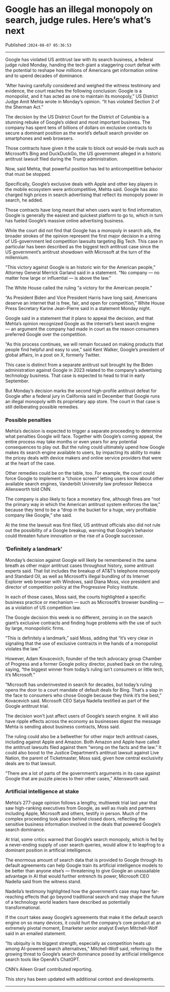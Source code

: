 # Google has an illegal monopoly on search, judge rules. Here’s what’s next

Published :`2024-08-07 05:36:53`

---

Google has violated US antitrust law with its search business, a federal judge ruled Monday, handing the tech giant a staggering court defeat with the potential to reshape how millions of Americans get information online and to upend decades of dominance.

“After having carefully considered and weighed the witness testimony and evidence, the court reaches the following conclusion: Google is a monopolist, and it has acted as one to maintain its monopoly,” US District Judge Amit Mehta wrote in Monday’s opinion. “It has violated Section 2 of the Sherman Act.”

The decision by the US District Court for the District of Columbia is a stunning rebuke of Google’s oldest and most important business. The company has spent tens of billions of dollars on exclusive contracts to secure a dominant position as the world’s default search provider on smartphones and web browsers.

Those contracts have given it the scale to block out would-be rivals such as Microsoft’s Bing and DuckDuckGo, the US government alleged in a historic antitrust lawsuit filed during the Trump administration.

Now, said Mehta, that powerful position has led to anticompetitive behavior that must be stopped.

Specifically, Google’s exclusive deals with Apple and other key players in the mobile ecosystem were anticompetitive, Mehta said. Google has also charged high prices in search advertising that reflect its monopoly power in search, he added.

Those contracts have long meant that when users want to find information, Google is generally the easiest and quickest platform to go to, which in turn has fueled Google’s massive online advertising business.

While the court did not find that Google has a monopoly in search ads, the broader strokes of the opinion represent the first major decision in a string of US-government led competition lawsuits targeting Big Tech. This case in particular has been described as the biggest tech antitrust case since the US government’s antitrust showdown with Microsoft at the turn of the millennium.

“This victory against Google is an historic win for the American people,” Attorney General Merrick Garland said in a statement. “No company — no matter how large or influential — is above the law.”

The White House called the ruling “a victory for the American people.”

“As President Biden and Vice President Harris have long said, Americans deserve an internet that is free, fair, and open for competition,” White House Press Secretary Karine Jean-Pierre said in a statement Monday night.

Google said in a statement that it plans to appeal the decision, and that Mehta’s opinion recognized Google as the internet’s best search engine — an argument the company had made in court as the reason consumers preferred Google over the competition.

“As this process continues, we will remain focused on making products that people find helpful and easy to use,” said Kent Walker, Google’s president of global affairs, in a post on X, formerly Twitter.

This case is distinct from a separate antitrust suit brought by the Biden administration against Google in 2023 related to the company’s advertising technology business. That case is expected to head to trial in early September.

But Monday’s decision marks the second high-profile antitrust defeat for Google after a federal jury in California said in December that Google runs an illegal monopoly with its proprietary app store. The court in that case is still deliberating possible remedies.

### Possible penalties

Mehta’s decision is expected to trigger a separate proceeding to determine what penalties Google will face. Together with Google’s coming appeal, the entire process may take months or even years for any potential consequences to play out. But the ruling could ultimately upend how Google makes its search engine available to users, by impacting its ability to make the pricey deals with device makers and online service providers that were at the heart of the case.

Other remedies could be on the table, too. For example, the court could force Google to implement a “choice screen” letting users know about other available search engines, Vanderbilt University law professor Rebecca Allensworth told CNN.

The company is also likely to face a monetary fine, although fines are “not the primary way in which the American antitrust system enforces the law,” because they tend to be a “drop in the bucket for a huge, very profitable company like Google,” she said.

At the time the lawsuit was first filed, US antitrust officials also did not rule out the possibility of a Google breakup, warning that Google’s behavior could threaten future innovation or the rise of a Google successor.

### ‘Definitely a landmark’

Monday’s decision against Google will likely be remembered in the same breath as other major antitrust cases throughout history, some antitrust experts said. That list includes the breakup of AT&T’s telephone monopoly and Standard Oil, as well as Microsoft’s illegal bundling of its Internet Explorer web browser with Windows, said Diana Moss, vice president and director of competition policy at the Progressive Policy Institute.

In each of those cases, Moss said, the courts highlighted a specific business practice or mechanism — such as Microsoft’s browser bundling — as a violation of US competition law.

The Google decision this week is no different, zeroing in on the search giant’s exclusive contracts and finding huge problems with the use of such by large, monopolistic firms.

“This is definitely a landmark,” said Moss, adding that “it’s very clear in signaling that the use of exclusive contracts in the hands of a monopolist violates the law.”

However, Adam Kovacevich, founder of the tech advocacy group Chamber of Progress and a former Google policy director, pushed back on the ruling, saying, “the biggest winner from today’s ruling isn’t consumers or little tech, it’s Microsoft.”

“Microsoft has underinvested in search for decades, but today’s ruling opens the door to a court mandate of default deals for Bing. That’s a slap in the face to consumers who chose Google because they think it’s the best,” Kovacevich said. Microsoft CEO Satya Nadella testified as part of the Google antitrust trial.

The decision won’t just affect users of Google’s search engine. It will also have ripple effects across the economy as businesses digest the message Mehta is sending about business contracts, Moss said.

The ruling could also be a bellwether for other major tech antitrust cases, including against Apple and Amazon. Both Amazon and Apple have called the antitrust lawsuits filed against them “wrong on the facts and the law.” It could also boost to the Justice Department’s antitrust lawsuit against Live Nation, the parent of Ticketmaster, Moss said, given how central exclusivity deals are to that lawsuit.

“There are a lot of parts of the government’s arguments in its case against Google that are puzzle pieces to their other cases,” Allensworth said.

### Artificial intelligence at stake

Mehta’s 277-page opinion follows a lengthy, multiweek trial last year that saw high-ranking executives from Google, as well as rivals and partners including Apple, Microsoft and others, testify in person. Much of the complex proceeding took place behind closed doors, reflecting the sensitive business information involved in the deals that powered Google’s search dominance.

At trial, some critics warned that Google’s search monopoly, which is fed by a never-ending supply of user search queries, would allow it to leapfrog to a dominant position in artificial intelligence.

The enormous amount of search data that is provided to Google through its default agreements can help Google train its artificial intelligence models to be better than anyone else’s — threatening to give Google an unassailable advantage in AI that would further entrench its power, Microsoft CEO Nadella said from the witness stand.

Nadella’s testimony highlighted how the government’s case may have far-reaching effects that go beyond traditional search and may shape the future of a technology world leaders have described as potentially transformational.

If the court takes away Google’s agreements that make it the default search engine on so many devices, it could hurt the company’s core product at an extremely pivotal moment, Emarketer senior analyst Evelyn Mitchell-Wolf said in an emailed statement.

“Its ubiquity is its biggest strength, especially as competition heats up among AI-powered search alternatives,” Mitchell-Wolf said, referring to the growing threat to Google’s search dominance posed by artificial intelligence search tools like OpenAI’s ChatGPT.

CNN’s Aileen Graef contributed reporting.

This story has been updated with additional context and developments.

---

